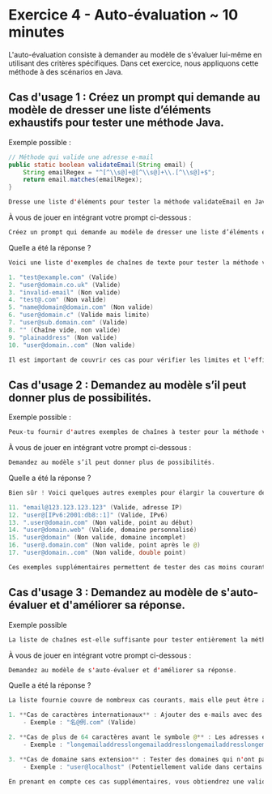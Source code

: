 # Exercice 4 - Auto-évaluation ~ 10 minutes

L'auto-évaluation consiste à demander au modèle de s'évaluer lui-même en utilisant des critères spécifiques. Dans cet exercice, nous appliquons cette méthode à des scénarios en Java.

## Cas d'usage 1 : Créez un prompt qui demande au modèle de dresser une liste d’éléments exhaustifs pour tester une méthode Java.

Exemple possible :

```java
// Méthode qui valide une adresse e-mail
public static boolean validateEmail(String email) {
    String emailRegex = "^[^\\s@]+@[^\\s@]+\\.[^\\s@]+$";
    return email.matches(emailRegex);
}

Dresse une liste d'éléments pour tester la méthode validateEmail en Java.
```

À vous de jouer en intégrant votre prompt ci-dessous :

```java
Créez un prompt qui demande au modèle de dresser une liste d’éléments exhaustifs pour tester une méthode Java.
```

Quelle a été la réponse ?

```java
Voici une liste d'exemples de chaînes de texte pour tester la méthode validateEmail :

1. "test@example.com" (Valide)
2. "user@domain.co.uk" (Valide)
3. "invalid-email" (Non valide)
4. "test@.com" (Non valide)
5. "name@domain@domain.com" (Non valide)
6. "user@domain.c" (Valide mais limite)
7. "user@sub.domain.com" (Valide)
8. "" (Chaîne vide, non valide)
9. "plainaddress" (Non valide)
10. "user@domain..com" (Non valide)

Il est important de couvrir ces cas pour vérifier les limites et l'efficacité de la méthode validateEmail.
```

## Cas d'usage 2 : Demandez au modèle s’il peut donner plus de possibilités.

Exemple possible :

```java
Peux-tu fournir d'autres exemples de chaînes à tester pour la méthode validateEmail ?
```

À vous de jouer en intégrant votre prompt ci-dessous :

```java
Demandez au modèle s’il peut donner plus de possibilités.
```
Quelle a été la réponse ?

```java
Bien sûr ! Voici quelques autres exemples pour élargir la couverture des tests :

11. "email@123.123.123.123" (Valide, adresse IP)
12. "user@[IPv6:2001:db8::1]" (Valide, IPv6)
13. ".user@domain.com" (Non valide, point au début)
14. "user@domain.web" (Valide, domaine personnalisé)
15. "user@domain" (Non valide, domaine incomplet)
16. "user@.domain.com" (Non valide, point après le @)
17. "user@domain..com" (Non valide, double point)

Ces exemples supplémentaires permettent de tester des cas moins courants mais potentiellement problématiques pour la validation des e-mails.
```
## Cas d'usage 3 : Demandez au modèle de s'auto-évaluer et d'améliorer sa réponse.

Exemple possible

```java
La liste de chaînes est-elle suffisante pour tester entièrement la méthode validateEmail ? Sinon, comment peut-elle être améliorée ?
```

À vous de jouer en intégrant votre prompt ci-dessous :

```java
Demandez au modèle de s'auto-évaluer et d'améliorer sa réponse.
```

Quelle a été la réponse ?

```java
La liste fournie couvre de nombreux cas courants, mais elle peut être améliorée en ajoutant des cas spécifiques aux normes actuelles des e-mails et en prenant en compte certaines configurations plus rares. Voici des points d'amélioration potentiels :

1. **Cas de caractères internationaux** : Ajouter des e-mails avec des caractères Unicode pour tester si la méthode peut gérer des noms d'utilisateur ou des domaines dans d'autres alphabets.
    - Exemple : "名@例.com" (Valide)

2. **Cas de plus de 64 caractères avant le symbole @** : Les adresses e-mail peuvent avoir un maximum de 64 caractères avant le @.
    - Exemple : "longemailaddresslongemailaddresslongemailaddresslongemailaddress@domain.com" (Valide)

3. **Cas de domaine sans extension** : Tester des domaines qui n'ont pas d'extensions de domaine traditionnelles.
    - Exemple : "user@localhost" (Potentiellement valide dans certains environnements)

En prenant en compte ces cas supplémentaires, vous obtiendrez une validation plus complète de la méthode validateEmail.
```
